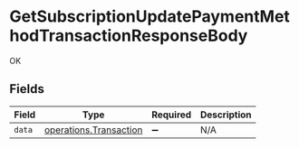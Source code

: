 # GetSubscriptionUpdatePaymentMethodTransactionResponseBody

OK


## Fields

| Field                                                                   | Type                                                                    | Required                                                                | Description                                                             |
| ----------------------------------------------------------------------- | ----------------------------------------------------------------------- | ----------------------------------------------------------------------- | ----------------------------------------------------------------------- |
| `data`                                                                  | [operations.Transaction](../../../sdk/models/operations/transaction.md) | :heavy_minus_sign:                                                      | N/A                                                                     |